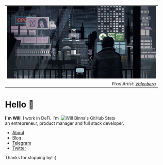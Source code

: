 <table align="center">
  <tr>
    <td width="100%" align="center">
      <a href="https://willbinns.org/">
        <img src="https://github.com/wbnns/wbnns/raw/master/future.gif">
      </a>
    </td>
  </tr>
  <tr>
    <td width="100%" align="right">
      <em>
        Pixel Artist: <a href="https://www.deviantart.com/valenberg">Valenberg</a>
      </em>
    </td>
  </tr>
</table>

# Hello 👋

<img src="https://github-readme-stats.vercel.app/api?username=wbnns&count_private=true&include_all_commits=true&hide_rank=true&theme=graywhite&disable_animations=true&hide=stars&custom_title=Stats" align="right" width="320" alt="Will Binns's GitHub Stats" />

**I'm Will**, I work in DeFi. I'm an entrepreneur, product manager and full stack
developer.

+ [About](https://about.willbinns.org/)
+ [Blog](https://willbinns.org)
+ [Telegram](https://t.me/wbnns)
+ [Twitter](https://twitter.com/wbnns)

Thanks for stopping by! :)
